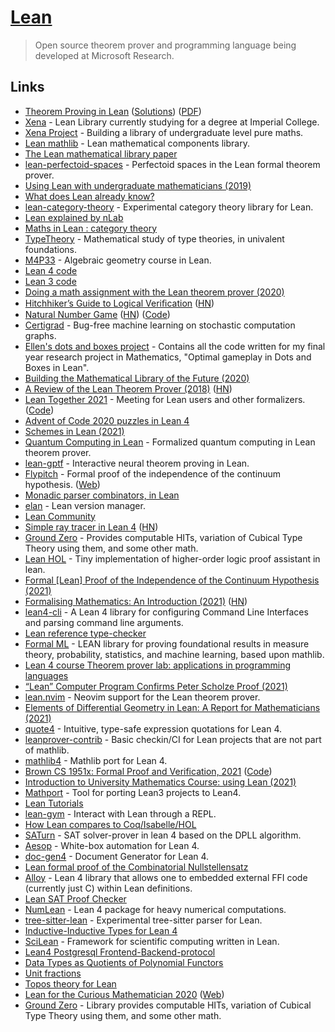 # [Lean](https://leanprover.github.io/)

> Open source theorem prover and programming language being developed at Microsoft Research.

## Links

- [Theorem Proving in Lean](https://leanprover.github.io/theorem_proving_in_lean/) ([Solutions](https://github.com/tomhoule/theorem-proving-in-lean-exercises)) ([PDF](https://leanprover.github.io/theorem_proving_in_lean/theorem_proving_in_lean.pdf))
- [Xena](https://github.com/kbuzzard/xena) - Lean Library currently studying for a degree at Imperial College.
- [Xena Project](http://wwwf.imperial.ac.uk/~buzzard/xena/) - Building a library of undergraduate level pure maths.
- [Lean mathlib](https://github.com/leanprover-community/mathlib) - Lean mathematical components library.
- [The Lean mathematical library paper](https://leanprover-community.github.io/papers/mathlib-paper.pdf)
- [lean-perfectoid-spaces](https://github.com/leanprover-community/lean-perfectoid-spaces) - Perfectoid spaces in the Lean formal theorem prover.
- [Using Lean with undergraduate mathematicians (2019)](https://lean-forward.github.io/lean-together/2019/slides/buzzard.pdf)
- [What does Lean already know?](https://xenaproject.wordpress.com/what-does-lean-already-know/)
- [lean-category-theory](https://github.com/semorrison/lean-category-theory) - Experimental category theory library for Lean.
- [Lean explained by nLab](https://ncatlab.org/nlab/show/Lean)
- [Maths in Lean : category theory](https://github.com/leanprover-community/mathlib/blob/master/docs/theories/category_theory.md)
- [TypeTheory](https://github.com/UniMath/TypeTheory) - Mathematical study of type theories, in univalent foundations.
- [M4P33](https://github.com/ImperialCollegeLondon/M4P33) - Algebraic geometry course in Lean.
- [Lean 4 code](https://github.com/leanprover/lean4)
- [Lean 3 code](https://github.com/leanprover-community/lean)
- [Doing a math assignment with the Lean theorem prover (2020)](https://ahelwer.ca/post/2020-04-05-lean-assignment/)
- [Hitchhiker’s Guide to Logical Veriﬁcation](https://github.com/blanchette/logical_verification_2020/blob/master/hitchhikers_guide.pdf) ([HN](https://news.ycombinator.com/item?id=22794533))
- [Natural Number Game](https://wwwf.imperial.ac.uk/~buzzard/xena/natural_number_game/) ([HN](https://news.ycombinator.com/item?id=22801607)) ([Code](https://github.com/ImperialCollegeLondon/natural_number_game))
- [Certigrad](https://github.com/dselsam/certigrad) - Bug-free machine learning on stochastic computation graphs.
- [Ellen's dots and boxes project](https://github.com/ImperialCollegeLondon/dots_and_boxes) - Contains all the code written for my final year research project in Mathematics, "Optimal gameplay in Dots and Boxes in Lean".
- [Building the Mathematical Library of the Future (2020)](https://www.quantamagazine.org/building-the-mathematical-library-of-the-future-20201001/)
- [A Review of the Lean Theorem Prover (2018)](https://jiggerwit.wordpress.com/2018/09/18/a-review-of-the-lean-theorem-prover/) ([HN](https://news.ycombinator.com/item?id=25550240))
- [Lean Together 2021](https://leanprover-community.github.io/lt2021/) - Meeting for Lean users and other formalizers. ([Code](https://github.com/leanprover-community/lt2021))
- [Advent of Code 2020 puzzles in Lean 4](https://github.com/rwbarton/advent-of-lean-4)
- [Schemes in Lean (2021)](https://arxiv.org/abs/2101.02602)
- [Quantum Computing in Lean](https://github.com/duckki/lean-quantum) - Formalized quantum computing in Lean theorem prover.
- [lean-gptf](https://github.com/jesse-michael-han/lean-gptf) - Interactive neural theorem proving in Lean.
- [Flypitch](https://github.com/flypitch/flypitch) - Formal proof of the independence of the continuum hypothesis. ([Web](https://flypitch.github.io/))
- [Monadic parser combinators, in Lean](https://github.com/jesse-michael-han/lean-parser-combinators)
- [elan](https://github.com/Kha/elan) - Lean version manager.
- [Lean Community](https://leanprover-community.github.io/)
- [Simple ray tracer in Lean 4](https://github.com/kmill/lean4-raytracer) ([HN](https://news.ycombinator.com/item?id=25987949))
- [Ground Zero](https://github.com/groupoid/lean) - Provides computable HITs, variation of Cubical Type Theory using them, and some other math.
- [Lean HOL](https://github.com/nyuichi/LeanHOL) - Tiny implementation of higher-order logic proof assistant in lean.
- [Formal [Lean] Proof of the Independence of the Continuum Hypothesis (2021)](https://arxiv.org/abs/2102.02901)
- [Formalising Mathematics: An Introduction (2021)](https://xenaproject.wordpress.com/2021/01/21/formalising-mathematics-an-introduction/) ([HN](https://news.ycombinator.com/item?id=26214593))
- [lean4-cli](https://github.com/mhuisi/lean4-cli) - A Lean 4 library for configuring Command Line Interfaces and parsing command line arguments.
- [Lean reference type-checker](https://github.com/leanprover/tc)
- [Formal ML](https://github.com/google/formal-ml) - LEAN library for proving foundational results in measure theory, probability, statistics, and machine learning, based upon mathlib.
- [Lean 4 course Theorem prover lab: applications in programming languages](https://github.com/IPDSnelting/tba-2021)
- [“Lean” Computer Program Confirms Peter Scholze Proof (2021)](https://www.quantamagazine.org/lean-computer-program-confirms-peter-scholze-proof-20210728/)
- [lean.nvim](https://github.com/Julian/lean.nvim) - Neovim support for the Lean theorem prover.
- [Elements of Differential Geometry in Lean: A Report for Mathematicians (2021)](https://arxiv.org/abs/2108.00484)
- [quote4](https://github.com/gebner/quote4) - Intuitive, type-safe expression quotations for Lean 4.
- [leanprover-contrib](https://github.com/leanprover-contrib/leanprover-contrib) - Basic checkin/CI for Lean projects that are not part of mathlib.
- [mathlib4](https://github.com/leanprover-community/mathlib4) - Mathlib port for Lean 4.
- [Brown CS 1951x: Formal Proof and Verification, 2021](http://cs.brown.edu/courses/cs1951x/) ([Code](https://github.com/BrownCS1951x/fpv2021))
- [Introduction to University Mathematics Course: using Lean (2021)](https://github.com/ImperialCollegeLondon/M40001_lean)
- [Mathport](https://github.com/leanprover/mathport) - Tool for porting Lean3 projects to Lean4.
- [Lean Tutorials](https://github.com/leanprover-community/tutorials)
- [lean-gym](https://github.com/openai/lean-gym) - Interact with Lean through a REPL.
- [How Lean compares to Coq/Isabelle/HOL](https://twitter.com/XenaProject/status/1462740182789234690)
- [SATurn](https://github.com/siddhartha-gadgil/Saturn) - SAT solver-prover in lean 4 based on the DPLL algorithm.
- [Aesop](https://github.com/JLimperg/aesop) - White-box automation for Lean 4.
- [doc-gen4](https://github.com/hargoniX/doc-gen4) - Document Generator for Lean 4.
- [Lean formal proof of the Combinatorial Nullstellensatz](https://github.com/isadofschi/combinatorial_nullstellensatz)
- [Alloy](https://github.com/tydeu/lean4-alloy) - Lean 4 library that allows one to embedded external FFI code (currently just C) within Lean definitions.
- [Lean SAT Proof Checker](https://github.com/joehendrix/lean-sat-checker)
- [NumLean](https://github.com/arthurpaulino/NumLean) - Lean 4 package for heavy numerical computations.
- [tree-sitter-lean](https://github.com/Julian/tree-sitter-lean) - Experimental tree-sitter parser for Lean.
- [Inductive-Inductive Types for Lean 4](https://github.com/javra/iit)
- [SciLean](https://github.com/lecopivo/SciLean) - Framework for scientific computing written in Lean.
- [Lean4 Postgresql Frontend-Backend-protocol](https://github.com/FWuermse/lean-postgres)
- [Data Types as Quotients of Polynomial Functors](https://github.com/avigad/qpf)
- [Unit fractions](https://github.com/b-mehta/unit-fractions)
- [Topos theory for Lean](https://github.com/b-mehta/topos)
- [Lean for the Curious Mathematician 2020](https://github.com/leanprover-community/lftcm2020) ([Web](https://leanprover-community.github.io/lftcm2020/))
- [Ground Zero](https://github.com/forked-from-1kasper/ground_zero) - Library provides computable HITs, variation of Cubical Type Theory using them, and some other math.